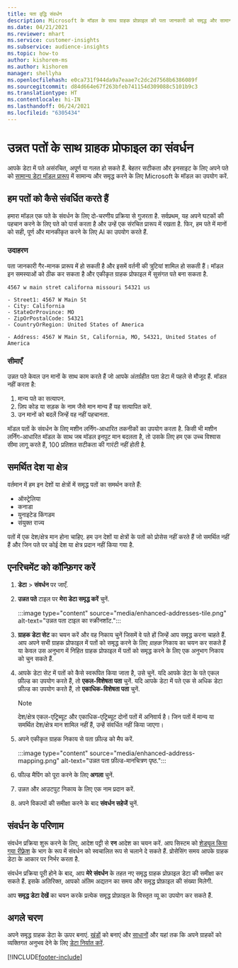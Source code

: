 ```yaml
---
title: पता वृद्धि संवर्धन
description: Microsoft के मॉडल के साथ ग्राहक प्रोफ़ाइल की पता जानकारी को समृद्ध और सामान्य करें.
ms.date: 04/21/2021
ms.reviewer: mhart
ms.service: customer-insights
ms.subservice: audience-insights
ms.topic: how-to
author: kishorem-ms
ms.author: kishorem
manager: shellyha
ms.openlocfilehash: e0ca731f944da9a7eaae7c2dc2d7568b6386089f
ms.sourcegitcommit: d84d664e67f263bfeb741154d309088c5101b9c3
ms.translationtype: HT
ms.contentlocale: hi-IN
ms.lasthandoff: 06/24/2021
ms.locfileid: "6305434"
---
```

# <a name="enrichment-of-customer-profiles-with-enhanced-addresses"></a>उन्नत पतों के साथ ग्राहक प्रोफाइल का संवर्धन

आपके डेटा में पते असंरचित, अपूर्ण या गलत हो सकते हैं. बेहतर सटीकता और इनसाइट के लिए अपने पते को [सामान्य डेटा मॉडल प्रारूप](/common-data-model/schema/core/applicationcommon/address) में सामान्य और समृद्ध करने के लिए Microsoft के मॉडल का उपयोग करें.

## <a name="how-we-enhance-addresses"></a>हम पतों को कैसे संवर्धित करते हैं

हमारा मॉडल एक पते के संवर्धन के लिए दो-चरणीय प्रक्रिया से गुजरता है. सर्वप्रथम, यह अपने घटकों की पहचान करने के लिए पते को पार्स करता है और उन्हें एक संरचित प्रारूप में रखता है. फिर, हम पते में मानों को सही, पूर्ण और मानकीकृत करने के लिए AI का उपयोग करते हैं.

### <a name="example"></a>उदाहरण

पता जानकारी गैर-मानक प्रारूप में हो सकती है और इसमें वर्तनी की त्रुटियां शामिल हो सकती हैं। मॉडल इन समस्याओं को ठीक कर सकता है और एकीकृत ग्राहक प्रोफाइल में सुसंगत पते बना सकता है.

```Input
4567 w main stret californa missouri 54321 us
```

```Output
- Street1: 4567 W Main St
- City: California
- StateOrProvince: MO
- ZipOrPostalCode: 54321
- CountryOrRegion: United States of America

- Address: 4567 W Main St, California, MO, 54321, United States of America
```

### <a name="limitations"></a>सीमाएँ

उन्नत पते केवल उन मानों के साथ काम करते हैं जो आपके अंतर्ग्रहीत पता डेटा में पहले से मौजूद हैं. मॉडल नहीं करता है: 

1. मान्य पते का सत्यापन.
2. ज़िप कोड या सड़क के नाम जैसे मान मान्य हैं यह सत्यापित करें.
3. उन मानों को बदलें जिन्हें वह नहीं पहचानता.

मॉडल पतों के संवर्धन के लिए मशीन लर्निंग-आधारित तकनीकों का उपयोग करता है. किसी भी मशीन लर्निंग-आधारित मॉडल के साथ जब मॉडल इनपुट मान बदलता है, तो उसके लिए हम एक उच्च विश्वास सीमा लागू करते हैं, 100 प्रतिशत सटीकता की गारंटी नहीं होती है.

## <a name="supported-countries-or-regions"></a>समर्थित देश या क्षेत्र

वर्तमान में हम इन देशों या क्षेत्रों में समृद्ध पतों का समर्थन करते हैं: 

- ऑस्ट्रेलिया
- कनाडा
- युनाइटेड किंगडम
- संयुक्त राज्य

पतों में एक देश/क्षेत्र मान होना चाहिए. हम उन देशों या क्षेत्रों के पतों को प्रोसेस नहीं करते हैं जो समर्थित नहीं हैं और जिन पते पर कोई देश या क्षेत्र प्रदान नहीं किया गया है.

## <a name="configure-the-enrichment"></a>एनरिचमेंट को कॉन्फ़िगर करें

1. **डेटा** > **संवर्धन** पर जाएँ.

1. **उन्नत पते** टाइल पर **मेरा डेटा समृद्ध करें** चुनें.

   :::image type="content" source="media/enhanced-addresses-tile.png" alt-text="उन्नत पता टाइल का स्क्रीनशॉट.":::

1. **ग्राहक डेटा सेट** का चयन करें और वह निकाय चुनें जिसमें वे पते हों जिन्हें आप समृद्ध करना चाहते हैं. आप अपने सभी ग्राहक प्रोफाइल में पतों को समृद्ध करने के लिए *ग्राहक* निकाय का चयन कर सकते हैं या केवल उस अनुभाग में निहित ग्राहक प्रोफाइल में पतों को समृद्ध करने के लिए एक अनुभाग निकाय को चुन सकते हैं.

1. आपके डेटा सेट में पतों को कैसे स्वरूपित किया जाता है, उसे चुनें. यदि आपके डेटा के पते एकल फ़ील्ड का उपयोग करते हैं, तो **एकल-विशेषता पता** चुनें. यदि आपके डेटा में पते एक से अधिक डेटा फ़ील्ड का उपयोग करते हैं, तो **एकाधिक-विशेषता पता** चुनें.

   > [!NOTE]
   > देश/क्षेत्र एकल-एट्रिब्यूट और एकाधिक-एट्रिब्यूट दोनों पतों में अनिवार्य है। जिन पतों में मान्य या समर्थित देश/क्षेत्र मान शामिल नहीं हैं, उन्हें संवर्धित नहीं किया जाएगा।

1.  अपने एकीकृत ग्राहक निकाय से पता फ़ील्ड को मैप करें.

    :::image type="content" source="media/enhanced-address-mapping.png" alt-text="उन्नत पता फ़ील्ड-मानचित्रण पृष्ठ.":::

1. फील्ड मैपिंग को पूरा करने के लिए **अगला** चुनें.

1. उन्नत और आउटपुट निकाय के लिए एक नाम प्रदान करें.

1. अपने विकल्पों की समीक्षा करने के बाद **संवर्धन सहेजें** चुनें.

## <a name="enrichment-results"></a>संवर्धन के परिणाम

संवर्धन प्रक्रिया शुरू करने के लिए, आदेश पट्टी से **रन** आदेश का चयन करें. आप सिस्टम को [शेड्यूल किया गया रीफ़्रेश](system.md#schedule-tab) के भाग के रूप में संवर्धन को स्वचालित रूप से चलाने दे सकते हैं. प्रोसेसिंग समय आपके ग्राहक डेटा के आकार पर निर्भर करता है.

संवर्धन प्रक्रिया पूरी होने के बाद, आप **मेरे संवर्धन** के तहत नए समृद्ध ग्राहक प्रोफ़ाइल डेटा की समीक्षा कर सकते हैं. इसके अतिरिक्त, आपको अंतिम अद्यतन का समय और समृद्ध प्रोफ़ाइल की संख्या मिलेगी.

आप **समृद्ध डेटा देखें** का चयन करके प्रत्येक समृद्ध प्रोफ़ाइल के विस्तृत व्यू का उपयोग कर सकते हैं.

## <a name="next-steps"></a>अगले चरण

अपने समृद्ध ग्राहक डेटा के ऊपर बनाएं. [खंडों](segments.md) को बनाएं और [साधानों](measures.md) और यहां तक कि अपने ग्राहकों को व्यक्तिगत अनुभव देने के लिए [डेटा निर्यात करें](export-destinations.md).

[!INCLUDE[footer-include](../includes/footer-banner.md)]
